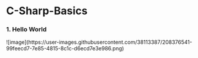 # C-Sharp-Basics

<h3>1. Hello World </h3>
![image](https://user-images.githubusercontent.com/38113387/208376541-99feecd7-7e85-4815-8c1c-d6ecd7e3e986.png)
